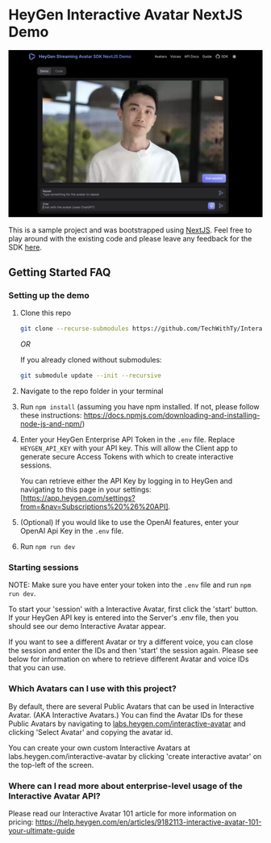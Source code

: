 # HeyGen Interactive Avatar NextJS Demo

![HeyGen Interactive Avatar NextJS Demo Screenshot](./public/demo.png)

This is a sample project and was bootstrapped using [NextJS](https://nextjs.org/).
Feel free to play around with the existing code and please leave any feedback for the SDK [here](https://github.com/HeyGen-Official/StreamingAvatarSDK/discussions).

## Getting Started FAQ

### Setting up the demo

1. Clone this repo
   ```bash
   git clone --recurse-submodules https://github.com/TechWithTy/InteractiveAvatarNextJSDemo.git
   ```
   
   *OR*
   
   If you already cloned without submodules:
   ```bash
   git submodule update --init --recursive
   ```

2. Navigate to the repo folder in your terminal

3. Run `npm install` (assuming you have npm installed. If not, please follow these instructions: https://docs.npmjs.com/downloading-and-installing-node-js-and-npm/)

4. Enter your HeyGen Enterprise API Token in the `.env` file. Replace `HEYGEN_API_KEY` with your API key. This will allow the Client app to generate secure Access Tokens with which to create interactive sessions.

   You can retrieve either the API Key by logging in to HeyGen and navigating to this page in your settings: [https://app.heygen.com/settings?from=&nav=Subscriptions%20%26%20API]. 

5. (Optional) If you would like to use the OpenAI features, enter your OpenAI Api Key in the `.env` file.

6. Run `npm run dev`

### Starting sessions

NOTE: Make sure you have enter your token into the `.env` file and run `npm run dev`.

To start your 'session' with a Interactive Avatar, first click the 'start' button. If your HeyGen API key is entered into the Server's .env file, then you should see our demo Interactive Avatar appear.

If you want to see a different Avatar or try a different voice, you can close the session and enter the IDs and then 'start' the session again. Please see below for information on where to retrieve different Avatar and voice IDs that you can use.

### Which Avatars can I use with this project?

By default, there are several Public Avatars that can be used in Interactive Avatar. (AKA Interactive Avatars.) You can find the Avatar IDs for these Public Avatars by navigating to [labs.heygen.com/interactive-avatar](https://labs.heygen.com/interactive-avatar) and clicking 'Select Avatar' and copying the avatar id.

You can create your own custom Interactive Avatars at labs.heygen.com/interactive-avatar by clicking 'create interactive avatar' on the top-left of the screen.

### Where can I read more about enterprise-level usage of the Interactive Avatar API?

Please read our Interactive Avatar 101 article for more information on pricing: https://help.heygen.com/en/articles/9182113-interactive-avatar-101-your-ultimate-guide
